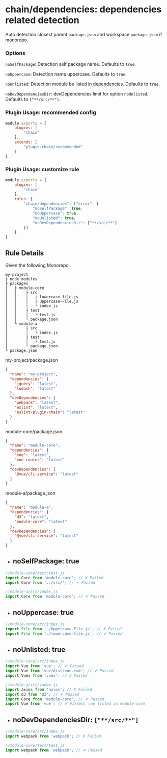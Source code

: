 # chain/dependencies: dependencies related detection

Auto detection closest parent `package.json` and workspace `package.json` if monorepo.

### Options

`noSelfPackage`: Detection self package name. Defaults to `true`.

`noUppercase`: Detection name uppercase. Defaults to `true`.

`noUnlisted`: Detection module be listed in dependencies. Defaults to `true`.

`noDevDependenciesDir`: devDependencies limit for option `noUnlisted`. Defaults to `["**/src/**"]`.

### Plugin Usage: recommended config
```js
module.exports = {
    plugins: [
        "chain"
    ],
    extends: [
        "plugin:chain/recommended"
    ]
}
```

### Plugin Usage: customize rule
```js
module.exports = {
    plugins: [
        "chain"
    ],
    rules: {
        "chain/dependencies": ["error", {
            "noSelfPackage": true,
            "noUppercase": true,
            "noUnlisted": true,
            "noDevDependenciesDir": ["**/src/**"]
        }]
    }
}
```

## Rule Details

Given the following Monorepo:

```
my-project
├ node_modules
├ packages
│   ├ module-core
│   │    ├ src
│   │    │   ├ lowercase-file.js
│   │    │   ├ Uppercase-File.js
│   │    │   └ index.js
│   │    ├ test
│   │    │   └ test.js
│   │    └ package.json
│   └ module-a
│        ├ src
│        │   └ index.js
│        ├ test
│        │   └ test.js
│        └ package.json
└ package.json
```

my-project/package.json
```json
{
  "name": "my-project",
  "dependencies": {
    "jquery": "latest",
    "lodash": "latest"
  },
  "devDependencies": {
    "webpack": "latest",
    "eslint": "latest",
    "eslint-plugin-chain": "latest"
  }
}
```
module-core/package.json
```json
{
  "name": "module-core",
  "dependencies": {
    "vue": "latest",
    "vue-router": "latest"
  },
  "devDependencies": {
    "@vue/cli-service": "latest"
  }
}
```
module-a/package.json
```json
{
  "name": "module-a",
  "dependencies": {
    "d3": "latest",
    "module-core": "latest"
  },
  "devDependencies": {
    "@vue/cli-service": "latest"
  }
}
```

- ## noSelfPackage: true
```js
//module-core/test/test.js
import Core from 'module-core'; // X Failed
import Core from '../src/'; // ✔ Passed

//module-a/src/index.js
import Core from 'module-core'; // ✔ Passed
```

- ## noUppercase: true
```js
//module-core/src/index.js
import File from './Uppercase-File.js'; // X Failed
import File from './lowercase-file.js'; // ✔ Passed
```

- ## noUnlisted: true
```js
//module-core/src/index.js
import Vue from 'vue'; // ✔ Passed
import Vue from 'vue/dist/vue.esm'; // ✔ Passed
import Vuex from 'vuex'; // X Failed

//module-a/src/index.js
import axios from 'axios'; // X Failed
import d3 from 'd3'; // ✔ Passed
import Core from 'module-core'; // ✔ Passed
import Vue from 'vue'; // ✔ Passed, vue listed in module-core
```

- ## noDevDependenciesDir: `["**/src/**"]`
```js
//module-core/src/index.js
import webpack from 'webpack'; // X Failed

//module-core/test/test.js
import webpack from 'webpack'; // ✔ Passed
```